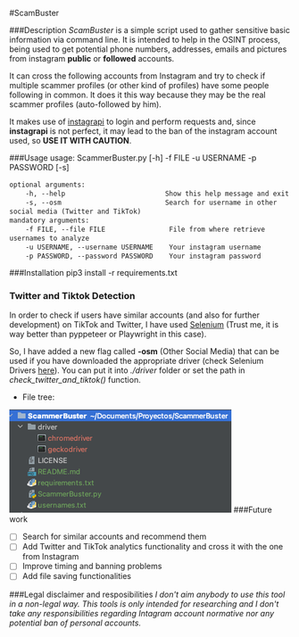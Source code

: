 #ScamBuster

###Description
*ScamBuster* is a simple script used to gather sensitive basic information via command line. It is intended to help in the OSINT process, being used to get potential phone numbers, addresses, emails and pictures from instagram **public** or **followed** accounts.  

It can cross the following accounts from Instagram and try to check if multiple scammer profiles (or other kind of profiles) have some people following in common. It does it this way because they may be the real scammer profiles (auto-followed by him).  

It makes use of [instagrapi](https://github.com/adw0rd/instagrapi) to login and perform requests and, since **instagrapi** is not perfect, it may lead to the ban of the instagram account used, so **USE IT WITH CAUTION**.

###Usage
    usage: ScammerBuster.py [-h] -f FILE -u USERNAME -p PASSWORD [-s]
    
    optional arguments:
        -h, --help                         Show this help message and exit
        -s, --osm                          Search for username in other social media (Twitter and TikTok)
    mandatory arguments:
        -f FILE, --file FILE                File from where retrieve usernames to analyze
        -u USERNAME, --username USERNAME    Your instagram username
        -p PASSWORD, --password PASSWORD    Your instagram password


###Installation
    pip3 install -r requirements.txt

### Twitter and Tiktok Detection
In order to check if users have similar accounts (and also for further development) on TikTok and Twitter, I have used [Selenium](https://www.selenium.dev/) (Trust me, it is way better than pyppeteer or Playwright in this case).  

So, I have added a new flag called **-osm** (Other Social Media) that can be used if you have downloaded the appropriate driver (check Selenium Drivers [here](https://www.selenium.dev/documentation/webdriver/getting_started/install_drivers/)). You can put it into *./driver* folder or set the path in *check_twitter_and_tiktok()* function.

 - File tree:

 ![img.png](img.png)
###Future work
- [ ] Search for similar accounts and recommend them
- [ ] Add Twitter and TikTok analytics functionality and cross it with the one from Instagram
- [ ] Improve timing and banning problems
- [ ] Add file saving functionalities

###Legal disclaimer and resposibilities
*I don't aim anybody to use this tool in a non-legal way. This tools is only intended for researching and I don't take any responsibilities regarding Intagram account normative nor any potential ban of personal accounts.*